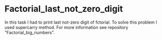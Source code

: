# Factorial_last_not_zero_digit
In this task I had to print last not-zero digit of fctorial.
To solve this problem I used supercarry method.
For more information see repository "Factorial_big_numbers".
